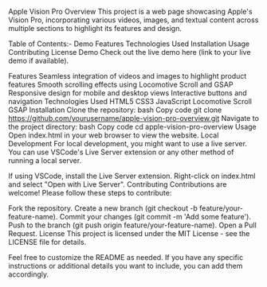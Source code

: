 Apple Vision Pro Overview
This project is a web page showcasing Apple's Vision Pro, incorporating various videos, images, and textual content across multiple sections to highlight its features and design.

Table of Contents:-
Demo
Features
Technologies Used
Installation
Usage
Contributing
License
Demo
Check out the live demo here (link to your live demo if available).

Features
Seamless integration of videos and images to highlight product features
Smooth scrolling effects using Locomotive Scroll and GSAP
Responsive design for mobile and desktop views
Interactive buttons and navigation
Technologies Used
HTML5
CSS3
JavaScript
Locomotive Scroll
GSAP
Installation
Clone the repository:
bash
Copy code
git clone https://github.com/yourusername/apple-vision-pro-overview.git
Navigate to the project directory:
bash
Copy code
cd apple-vision-pro-overview
Usage
Open index.html in your web browser to view the website.
Local Development
For local development, you might want to use a live server. You can use VSCode's Live Server extension or any other method of running a local server.

If using VSCode, install the Live Server extension.
Right-click on index.html and select "Open with Live Server".
Contributing
Contributions are welcome! Please follow these steps to contribute:

Fork the repository.
Create a new branch (git checkout -b feature/your-feature-name).
Commit your changes (git commit -m 'Add some feature').
Push to the branch (git push origin feature/your-feature-name).
Open a Pull Request.
License
This project is licensed under the MIT License - see the LICENSE file for details.

Feel free to customize the README as needed. If you have any specific instructions or additional details you want to include, you can add them accordingly.
